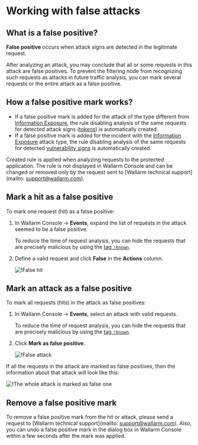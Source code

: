 [link-analyzing-attacks]:       analyze-attack.md

[img-false-attack]:             ../../images/user-guides/events/false-attack.png
[img-removed-attack-info]:      ../../images/user-guides/events/removed-attack-info.png


# Working with false attacks

## What is a false positive?

**False positive** occurs when attack signs are detected in the legitimate request.

After analyzing an attack, you may conclude that all or some requests in this attack are false positives. To prevent the filtering node from recognizing such requests as attacks in future traffic analysis, you can mark several requests or the entire attack as a false positive.

## How a false positive mark works?

* If a false positive mark is added for the attack of the type different from [Information Exposure](../../attacks-vulns-list.md#information-exposure), the rule disabling analysis of the same requests for detected attack signs ([tokens](../../about-wallarm-waf/protecting-against-attacks.md#library-libproton)) is automatically created.
* If a false positive mark is added for the incident with the [Information Exposure](../../attacks-vulns-list.md#information-exposure) attack type, the rule disabling analysis of the same requests for detected [vulnerability signs](../../about-wallarm-waf/detecting-vulnerabilities.md#vulnerability-detection-methods) is automatically created.

Created rule is applied when analyzing requests to the protected application. The rule is not displayed in Wallarm Console and can be changed or removed only by the request sent to [Wallarm technical support](mailto: support@wallarm.com).

## Mark a hit as a false positive

To mark one request (hit) as a false positive:

1. In Wallarm Console → **Events**, expand the list of requests in the attack seemed to be a false positive.

    To reduce the time of request analysis, you can hide the requests that are precisely malicious by using the [tag `!known`](../search-and-filters/use-search.md#search-by-known-attacks-cve-and-wellknown-exploits).
2. Define a valid request and click **False** in the **Actions** column.

    ![!False hit][img-false-attack]

## Mark an attack as a false positive

To mark all requests (hits) in the attack as false positives:

1. In Wallarm Console → **Events**, select an attack with valid requests.

    To reduce the time of request analysis, you can hide the requests that are precisely malicious by using the [tag `!known`](../search-and-filters/use-search.md#search-by-known-attacks-cve-and-wellknown-exploits).
2. Click **Mark as false positive**.

    ![!False attack](../../images/user-guides/events/analyze-attack.png)

If all the requests in the attack are marked as false positives, then the information about that attack will look like this:

![!The whole attack is marked as false one][img-removed-attack-info]

## Remove a false positive mark

To remove a false positive mark from the hit or attack, please send a request to [Wallarm technical support](mailto: support@wallarm.com). Also, you can undo a false positive mark in the dialog box in Wallarm Console within a few seconds after the mark was applied.
